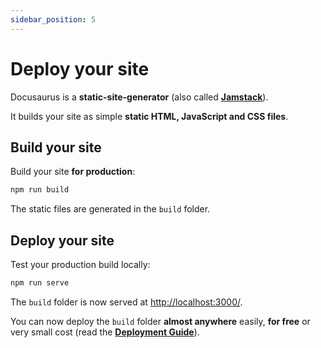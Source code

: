 ```yaml
---
sidebar_position: 5
---
```


# Deploy your site

Docusaurus is a **static-site-generator** (also called [**Jamstack**](https://jamstack.org/)).

It builds your site as simple **static HTML, JavaScript and CSS files**.

## Build your site

Build your site **for production**:

```bash
npm run build
```

The static files are generated in the `build` folder.

## Deploy your site

Test your production build locally:

```bash
npm run serve
```

The `build` folder is now served at <http://localhost:3000/>.

You can now deploy the `build` folder **almost anywhere** easily, **for free** or very small cost (read the [**Deployment Guide**](https://docusaurus.io/docs/deployment)).
